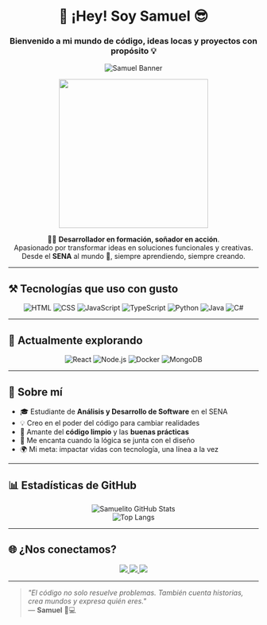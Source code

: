 <h1 align="center">👋 ¡Hey! Soy <strong>Samuel</strong> 😎</h1>
<h3 align="center">Bienvenido a mi mundo de código, ideas locas y proyectos con propósito 💡</h3>
<p align="center">
  <img src="https://raw.githubusercontent.com/SamuelitoDev/SamuelitoDev/main/ruta/a/la/imagen.png" alt="Samuel Banner" />
</p>

<p align="center">
  <img src="https://media.giphy.com/media/qgQUggAC3Pfv687qPC/giphy.gif" width="300" />
</p>

<p align="center">
  🧑‍💻 <strong>Desarrollador en formación, soñador en acción</strong>.  
  <br/>Apasionado por transformar ideas en soluciones funcionales y creativas.  
  <br/>Desde el <strong>SENA</strong> al mundo 🚀, siempre aprendiendo, siempre creando.
</p>

---

## ⚒️ Tecnologías que uso con gusto

<div align="center">

![HTML](https://img.shields.io/badge/HTML5-E44D26?style=for-the-badge&logo=html5&logoColor=white)
![CSS](https://img.shields.io/badge/CSS3-1572B6?style=for-the-badge&logo=css3&logoColor=white)
![JavaScript](https://img.shields.io/badge/JavaScript-F7DF1E?style=for-the-badge&logo=javascript&logoColor=black)
![TypeScript](https://img.shields.io/badge/TypeScript-3178C6?style=for-the-badge&logo=typescript&logoColor=white)
![Python](https://img.shields.io/badge/Python-306998?style=for-the-badge&logo=python&logoColor=white)
![Java](https://img.shields.io/badge/Java-ED8B00?style=for-the-badge&logo=java&logoColor=white)
![C#](https://img.shields.io/badge/C%23-68217A?style=for-the-badge&logo=csharp&logoColor=white)

</div>

---

## 🚀 Actualmente explorando

<div align="center">

![React](https://img.shields.io/badge/React-20232A?style=for-the-badge&logo=react&logoColor=61DAFB)
![Node.js](https://img.shields.io/badge/Node.js-339933?style=for-the-badge&logo=nodedotjs&logoColor=white)
![Docker](https://img.shields.io/badge/Docker-0db7ed?style=for-the-badge&logo=docker&logoColor=white)
![MongoDB](https://img.shields.io/badge/MongoDB-4EA94B?style=for-the-badge&logo=mongodb&logoColor=white)

</div>

---

## 🧠 Sobre mí

- 🎓 Estudiante de **Análisis y Desarrollo de Software** en el SENA  
- 💡 Creo en el poder del código para cambiar realidades  
- 🧼 Amante del **código limpio** y las **buenas prácticas**  
- 🎨 Me encanta cuando la lógica se junta con el diseño  
- 🌍 Mi meta: impactar vidas con tecnología, una línea a la vez

---

## 📊 Estadísticas de GitHub

<p align="center">
  <img src="https://github-readme-stats.vercel.app/api?username=SamuelitoDev&show_icons=true&theme=tokyonight" alt="Samuelito GitHub Stats" />
  <br/>
  <img src="https://github-readme-stats.vercel.app/api/top-langs/?username=SamuelitoDev&layout=compact&theme=tokyonight" alt="Top Langs" />
</p>

---

## 🌐 ¿Nos conectamos?

<p align="center">
  <a href="https://www.linkedin.com/in/tuusuario" target="_blank">
    <img src="https://img.shields.io/badge/LinkedIn-blue?style=for-the-badge&logo=linkedin&logoColor=white" />
  </a>
  <a href="https://tuportafolio.com" target="_blank">
    <img src="https://img.shields.io/badge/Portafolio-000?style=for-the-badge&logo=githubpages&logoColor=white" />
  </a>
  <a href="https://mail.google.com/mail/?view=cm&fs=1&to=samy.munoz.s@gmail.com" target="_blank">
    <img src="https://img.shields.io/badge/Gmail-D14836?style=for-the-badge&logo=gmail&logoColor=white" />
  </a>
</p>

---

> _"El código no solo resuelve problemas. También cuenta historias, crea mundos y expresa quién eres."_  
> — **Samuel** 🎨💻



